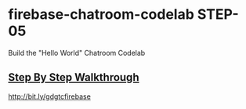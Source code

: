 # firebase-chatroom-codelab STEP-05
Build the "Hello World" Chatroom Codelab

## [Step By Step Walkthrough](http://bit.ly/gdgtcfirebase)

http://bit.ly/gdgtcfirebase
